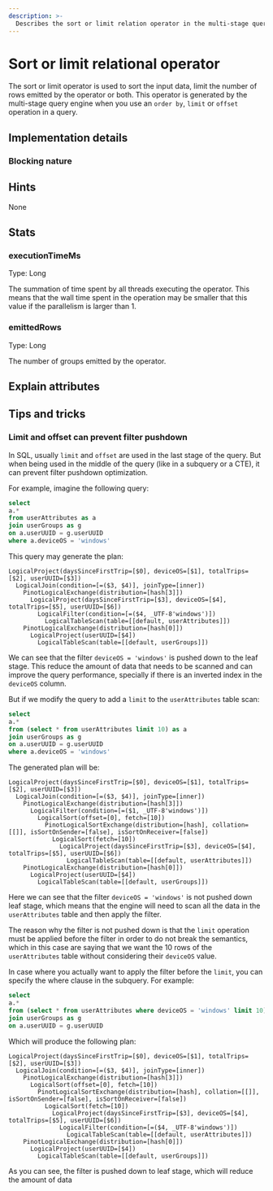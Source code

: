 ```yaml
---
description: >-
  Describes the sort or limit relation operator in the multi-stage query engine.
---
```


# Sort or limit relational operator
The sort or limit operator is used to sort the input data, limit the number of rows emitted by the operator or both.
This operator is generated by the multi-stage query engine when you use an `order by`, `limit` or `offset` operation in
a query.

## Implementation details

### Blocking nature

## Hints
None

## Stats
### executionTimeMs
Type: Long

The summation of time spent by all threads executing the operator.
This means that the wall time spent in the operation may be smaller that this value if the parallelism is larger than 1.

### emittedRows
Type: Long

The number of groups emitted by the operator.

## Explain attributes

## Tips and tricks

### Limit and offset can prevent filter pushdown
In SQL, usually `limit` and `offset` are used in the last stage of the query. 
But when being used in the middle of the query (like in a subquery or a CTE), it can prevent filter pushdown 
optimization.

For example, imagine the following query:
```sql
select 
a.* 
from userAttributes as a
join userGroups as g
on a.userUUID = g.userUUID
where a.deviceOS = 'windows'
```

This query may generate the plan:
```
LogicalProject(daysSinceFirstTrip=[$0], deviceOS=[$1], totalTrips=[$2], userUUID=[$3])
  LogicalJoin(condition=[=($3, $4)], joinType=[inner])
    PinotLogicalExchange(distribution=[hash[3]])
      LogicalProject(daysSinceFirstTrip=[$3], deviceOS=[$4], totalTrips=[$5], userUUID=[$6])
        LogicalFilter(condition=[=($4, _UTF-8'windows')])
          LogicalTableScan(table=[[default, userAttributes]])
    PinotLogicalExchange(distribution=[hash[0]])
      LogicalProject(userUUID=[$4])
        LogicalTableScan(table=[[default, userGroups]])
```

We can see that the filter `deviceOS = 'windows'` is pushed down to the leaf stage.
This reduce the amount of data that needs to be scanned and can improve the query performance, specially if there
is an inverted index in the `deviceOS` column.

But if we modify the query to add a `limit` to the `userAttributes` table scan:
```sql
select 
a.* 
from (select * from userAttributes limit 10) as a
join userGroups as g
on a.userUUID = g.userUUID
where a.deviceOS = 'windows'
```

The generated plan will be:
```
LogicalProject(daysSinceFirstTrip=[$0], deviceOS=[$1], totalTrips=[$2], userUUID=[$3])
  LogicalJoin(condition=[=($3, $4)], joinType=[inner])
    PinotLogicalExchange(distribution=[hash[3]])
      LogicalFilter(condition=[=($1, _UTF-8'windows')])
        LogicalSort(offset=[0], fetch=[10])
          PinotLogicalSortExchange(distribution=[hash], collation=[[]], isSortOnSender=[false], isSortOnReceiver=[false])
            LogicalSort(fetch=[10])
              LogicalProject(daysSinceFirstTrip=[$3], deviceOS=[$4], totalTrips=[$5], userUUID=[$6])
                LogicalTableScan(table=[[default, userAttributes]])
    PinotLogicalExchange(distribution=[hash[0]])
      LogicalProject(userUUID=[$4])
        LogicalTableScan(table=[[default, userGroups]])
```

Here we can see that the filter `deviceOS = 'windows'` is not pushed down leaf stage, which
means that the engine will need to scan all the data in the `userAttributes` table and then apply the filter.

The reason why the filter is not pushed down is that the `limit` operation must be applied before the filter in order
to do not break the semantics, which in this case are saying that we want the 10 rows of the `userAttributes` table
without considering their `deviceOS` value.

In case where you actually want to apply the filter before the `limit`, you can specify the where clause in the 
subquery. For example:

```sql
select 
a.* 
from (select * from userAttributes where deviceOS = 'windows' limit 10) as a
join userGroups as g
on a.userUUID = g.userUUID
```

Which will produce the following plan:
```
LogicalProject(daysSinceFirstTrip=[$0], deviceOS=[$1], totalTrips=[$2], userUUID=[$3])
  LogicalJoin(condition=[=($3, $4)], joinType=[inner])
    PinotLogicalExchange(distribution=[hash[3]])
      LogicalSort(offset=[0], fetch=[10])
        PinotLogicalSortExchange(distribution=[hash], collation=[[]], isSortOnSender=[false], isSortOnReceiver=[false])
          LogicalSort(fetch=[10])
            LogicalProject(daysSinceFirstTrip=[$3], deviceOS=[$4], totalTrips=[$5], userUUID=[$6])
              LogicalFilter(condition=[=($4, _UTF-8'windows')])
                LogicalTableScan(table=[[default, userAttributes]])
    PinotLogicalExchange(distribution=[hash[0]])
      LogicalProject(userUUID=[$4])
        LogicalTableScan(table=[[default, userGroups]])
```

As you can see, the filter is pushed down to leaf stage, which will reduce the amount of data